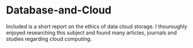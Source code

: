 # Database-and-Cloud
Included is a short report on the ethics of data cloud storage. I thouroughly enjoyed researching this subject and found many articles, journals and studies regarding cloud computing.
